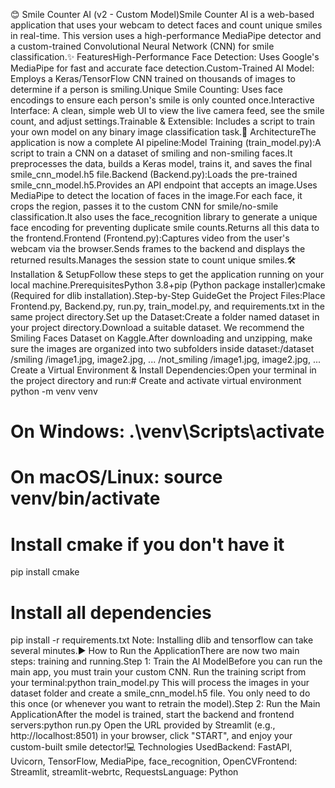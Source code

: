 😊 Smile Counter AI (v2 - Custom Model)Smile Counter AI is a web-based application that uses your webcam to detect faces and count unique smiles in real-time. This version uses a high-performance MediaPipe detector and a custom-trained Convolutional Neural Network (CNN) for smile classification.✨ FeaturesHigh-Performance Face Detection: Uses Google's MediaPipe for fast and accurate face detection.Custom-Trained AI Model: Employs a Keras/TensorFlow CNN trained on thousands of images to determine if a person is smiling.Unique Smile Counting: Uses face encodings to ensure each person's smile is only counted once.Interactive Interface: A clean, simple web UI to view the live camera feed, see the smile count, and adjust settings.Trainable & Extensible: Includes a script to train your own model on any binary image classification task.🚀 ArchitectureThe application is now a complete AI pipeline:Model Training (train_model.py):A script to train a CNN on a dataset of smiling and non-smiling faces.It preprocesses the data, builds a Keras model, trains it, and saves the final smile_cnn_model.h5 file.Backend (Backend.py):Loads the pre-trained smile_cnn_model.h5.Provides an API endpoint that accepts an image.Uses MediaPipe to detect the location of faces in the image.For each face, it crops the region, passes it to the custom CNN for smile/no-smile classification.It also uses the face_recognition library to generate a unique face encoding for preventing duplicate smile counts.Returns all this data to the frontend.Frontend (Frontend.py):Captures video from the user's webcam via the browser.Sends frames to the backend and displays the returned results.Manages the session state to count unique smiles.🛠️ Installation & SetupFollow these steps to get the application running on your local machine.PrerequisitesPython 3.8+pip (Python package installer)cmake (Required for dlib installation).Step-by-Step GuideGet the Project Files:Place Frontend.py, Backend.py, run.py, train_model.py, and requirements.txt in the same project directory.Set up the Dataset:Create a folder named dataset in your project directory.Download a suitable dataset. We recommend the Smiling Faces Dataset on Kaggle.After downloading and unzipping, make sure the images are organized into two subfolders inside dataset:/dataset
  /smiling
      /image1.jpg, image2.jpg, ...
  /not_smiling
      /image1.jpg, image2.jpg, ...
Create a Virtual Environment & Install Dependencies:Open your terminal in the project directory and run:# Create and activate virtual environment
python -m venv venv
# On Windows: .\venv\Scripts\activate
# On macOS/Linux: source venv/bin/activate

# Install cmake if you don't have it
pip install cmake

# Install all dependencies
pip install -r requirements.txt
Note: Installing dlib and tensorflow can take several minutes.▶️ How to Run the ApplicationThere are now two main steps: training and running.Step 1: Train the AI ModelBefore you can run the main app, you must train your custom CNN. Run the training script from your terminal:python train_model.py
This will process the images in your dataset folder and create a smile_cnn_model.h5 file. You only need to do this once (or whenever you want to retrain the model).Step 2: Run the Main ApplicationAfter the model is trained, start the backend and frontend servers:python run.py
Open the URL provided by Streamlit (e.g., http://localhost:8501) in your browser, click "START", and enjoy your custom-built smile detector!💻 Technologies UsedBackend: FastAPI, Uvicorn, TensorFlow, MediaPipe, face_recognition, OpenCVFrontend: Streamlit, streamlit-webrtc, RequestsLanguage: Python